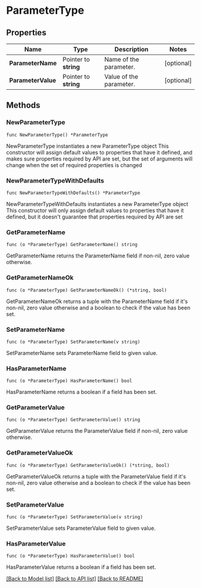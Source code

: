 # ParameterType

## Properties

Name | Type | Description | Notes
------------ | ------------- | ------------- | -------------
**ParameterName** | Pointer to **string** | Name of the parameter. | [optional] 
**ParameterValue** | Pointer to **string** | Value of the parameter. | [optional] 

## Methods

### NewParameterType

`func NewParameterType() *ParameterType`

NewParameterType instantiates a new ParameterType object
This constructor will assign default values to properties that have it defined,
and makes sure properties required by API are set, but the set of arguments
will change when the set of required properties is changed

### NewParameterTypeWithDefaults

`func NewParameterTypeWithDefaults() *ParameterType`

NewParameterTypeWithDefaults instantiates a new ParameterType object
This constructor will only assign default values to properties that have it defined,
but it doesn't guarantee that properties required by API are set

### GetParameterName

`func (o *ParameterType) GetParameterName() string`

GetParameterName returns the ParameterName field if non-nil, zero value otherwise.

### GetParameterNameOk

`func (o *ParameterType) GetParameterNameOk() (*string, bool)`

GetParameterNameOk returns a tuple with the ParameterName field if it's non-nil, zero value otherwise
and a boolean to check if the value has been set.

### SetParameterName

`func (o *ParameterType) SetParameterName(v string)`

SetParameterName sets ParameterName field to given value.

### HasParameterName

`func (o *ParameterType) HasParameterName() bool`

HasParameterName returns a boolean if a field has been set.

### GetParameterValue

`func (o *ParameterType) GetParameterValue() string`

GetParameterValue returns the ParameterValue field if non-nil, zero value otherwise.

### GetParameterValueOk

`func (o *ParameterType) GetParameterValueOk() (*string, bool)`

GetParameterValueOk returns a tuple with the ParameterValue field if it's non-nil, zero value otherwise
and a boolean to check if the value has been set.

### SetParameterValue

`func (o *ParameterType) SetParameterValue(v string)`

SetParameterValue sets ParameterValue field to given value.

### HasParameterValue

`func (o *ParameterType) HasParameterValue() bool`

HasParameterValue returns a boolean if a field has been set.


[[Back to Model list]](../README.md#documentation-for-models) [[Back to API list]](../README.md#documentation-for-api-endpoints) [[Back to README]](../README.md)


